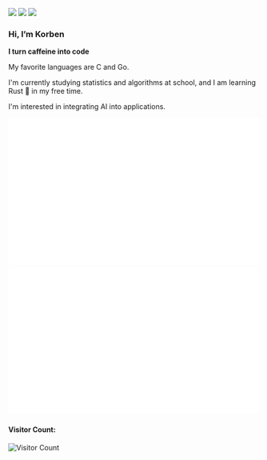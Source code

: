 [![](https://img.shields.io/badge/GitHub-korbexmachina-blue)](https://github.com/korbexmachina)
[![](https://img.shields.io/website?down_color=red&down_message=offline&label=korbexmachina.com&up_color=green&up_message=online&url=https%3A%2F%2Fwww.korbexmachina.com%2F)](https://www.korbexmachina.com/)
[![](https://img.shields.io/website?down_color=red&down_message=offline&label=blog&up_color=green&up_message=online&url=https%3A%2F%2Fblog.korbexmachina.com%2F)](https://blog.korbexmachina.com/)

### Hi, I’m Korben
__I turn caffeine into code__

My favorite languages are C and Go.

I'm currently studying statistics and algorithms at school, and I am learning Rust 🦀 in my free time.

I'm interested in integrating AI into applications.

![](https://raw.githubusercontent.com/korbexmachina/github-stats/master/generated/overview.svg#gh-dark-mode-only)
![](https://raw.githubusercontent.com/korbexmachina/github-stats/master/generated/languages.svg#gh-dark-mode-only)

#### Visitor Count:
![Visitor Count](https://profile-counter.glitch.me/korbexmachina/count.svg)
